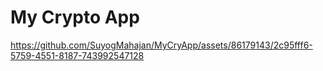 # My Crypto App
https://github.com/SuyogMahajan/MyCryApp/assets/86179143/2c95fff6-5759-4551-8187-743992547128

